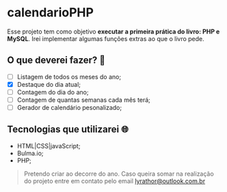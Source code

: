 # calendarioPHP

Esse projeto tem como objetivo **executar a primeira prática do livro: PHP e MySQL**. Irei implementar algumas funções extras ao que o livro pede.

## O que deverei fazer? 📓
- [ ] Listagem de todos os meses do ano;
- [x] Destaque do dia atual;
- [ ] Contagem do dia do ano;
- [ ] Contagem de quantas semanas cada mês terá;
- [ ] Gerador de calendário pesonalizado;

## Tecnologias que utilizarei 🌐

- HTML|CSS|javaScript;
- Bulma.io;
- PHP;
  

> Pretendo criar ao decorre do ano. Caso queira somar na realização do projeto entre em contato pelo email lyrathor@outlook.com.br

